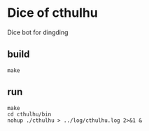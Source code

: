 # Dice of cthulhu

Dice bot for dingding

## build

```
make
```

## run

```
make
cd cthulhu/bin
nohup ./cthulhu > ../log/cthulhu.log 2>&1 &
```
